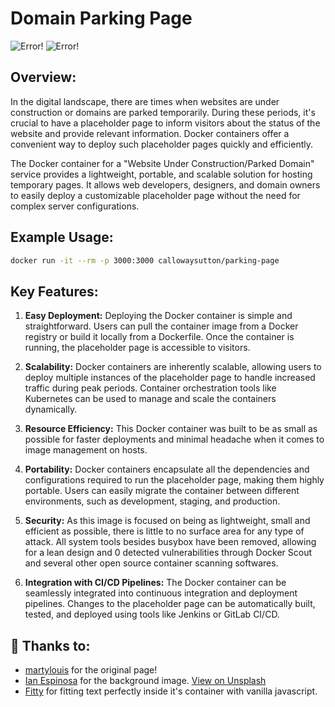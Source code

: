 Domain Parking Page
============
![Error!](https://github.com/callowaysutton/docker-parking-page/actions/workflows/docker-image.yml/badge.svg) ![Error!](https://github.com/callowaysutton/docker-parking-page/actions/workflows/trivy.yml/badge.svg)
## Overview:
In the digital landscape, there are times when websites are under construction or domains are parked temporarily. During these periods, it's crucial to have a placeholder page to inform visitors about the status of the website and provide relevant information. Docker containers offer a convenient way to deploy such placeholder pages quickly and efficiently.

The Docker container for a "Website Under Construction/Parked Domain" service provides a lightweight, portable, and scalable solution for hosting temporary pages. It allows web developers, designers, and domain owners to easily deploy a customizable placeholder page without the need for complex server configurations.

## Example Usage:
```bash
docker run -it --rm -p 3000:3000 callowaysutton/parking-page
```

## Key Features:

1. **Easy Deployment:** Deploying the Docker container is simple and straightforward. Users can pull the container image from a Docker registry or build it locally from a Dockerfile. Once the container is running, the placeholder page is accessible to visitors.

2. **Scalability:** Docker containers are inherently scalable, allowing users to deploy multiple instances of the placeholder page to handle increased traffic during peak periods. Container orchestration tools like Kubernetes can be used to manage and scale the containers dynamically.

3. **Resource Efficiency:** This Docker container was built to be as small as possible for faster deployments and minimal headache when it comes to image management on hosts.

4. **Portability:** Docker containers encapsulate all the dependencies and configurations required to run the placeholder page, making them highly portable. Users can easily migrate the container between different environments, such as development, staging, and production.

5. **Security:** As this image is focused on being as lightweight, small and efficient as possible, there is little to no surface area for any type of attack. All system tools besides busybox have been removed, allowing for a lean design and 0 detected vulnerabilities through Docker Scout and several other open source container scanning softwares.

6. **Integration with CI/CD Pipelines:** The Docker container can be seamlessly integrated into continuous integration and deployment pipelines. Changes to the placeholder page can be automatically built, tested, and deployed using tools like Jenkins or GitLab CI/CD.

## 🙌 Thanks to:

- [martylouis](https://github.com/martylouis/domain-parking-page) for the original page!
- [Ian Espinosa](https://unsplash.com/@greystorm) for the background image. [View on Unsplash](https://unsplash.com/photos/Ws92xzbSris)
- [Fitty](https://github.com/rikschennink/fitty) for fitting text perfectly inside it's container with vanilla javascript.

